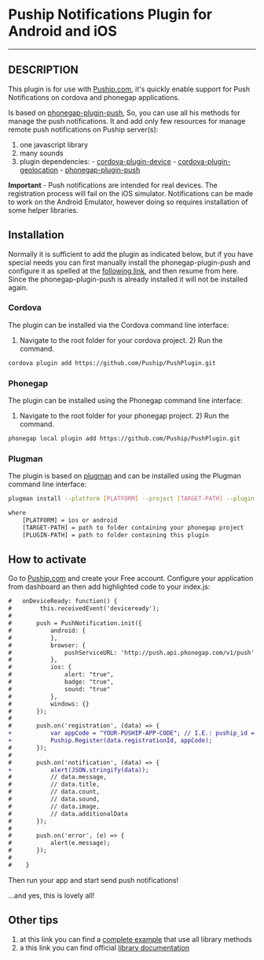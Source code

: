 # Puship Notifications Plugin for Android and iOS

---

## DESCRIPTION

This plugin is for use with [Puship.com](https://www.puship.com), it's quickly enable support for Push Notifications on cordova and phonegap applications.

Is based on [phonegap-plugin-push](https://github.com/phonegap/phonegap-plugin-push), So, you can use all his methods for manage the push notifications. It and add only few resources for manage remote push notifications on Puship server(s):
1) one javascript library
2) many sounds
3) plugin dependencies: - [cordova-plugin-device](https://github.com/apache/cordova-plugin-device)
						- [cordova-plugin-geolocation](https://github.com/apache/cordova-plugin-geolocation)
						- [phonegap-plugin-push](https://github.com/phonegap/phonegap-plugin-push)



**Important** - Push notifications are intended for real devices. The registration process will fail on the iOS simulator. Notifications can be made to work on the Android Emulator, however doing so requires installation of some helper libraries.


## Installation

Normally it is sufficient to add the plugin as indicated below, but if you have special needs you can first manually install the phonegap-plugin-push and configure it as spelled at the [following link](https://github.com/phonegap/phonegap-plugin-push/blob/master/README.md), and then resume from here. Since the phonegap-plugin-push is already installed it will not be installed again.


### Cordova

The plugin can be installed via the Cordova command line interface:

1) Navigate to the root folder for your cordova project. 2) Run the command.

```sh
cordova plugin add https://github.com/Puship/PushPlugin.git
```

### Phonegap

The plugin can be installed using the Phonegap command line interface:

1) Navigate to the root folder for your phonegap project. 2) Run the command.

```sh
phonegap local plugin add https://github.com/Puship/PushPlugin.git
```

### Plugman

The plugin is based on [plugman](https://github.com/apache/cordova-plugman) and can be installed using the Plugman command line interface:

```sh
plugman install --platform [PLATFORM] --project [TARGET-PATH] --plugin [PLUGIN-PATH]

where
	[PLATFORM] = ios or android
	[TARGET-PATH] = path to folder containing your phonegap project
	[PLUGIN-PATH] = path to folder containing this plugin
```

## How to activate

Go to [Puship.com](https://www.puship.com) and create your Free account. Configure your application from dashboard an then add highlighted code to your index.js:


```diff
#	onDeviceReady: function() {
#        this.receivedEvent('deviceready');
#		
#		push = PushNotification.init({
#			android: {
#			},
#			browser: {
#				pushServiceURL: 'http://push.api.phonegap.com/v1/push'
#			},
#			ios: {
#				alert: "true",
#				badge: "true",
#				sound: "true"
#			},
#			windows: {}
#		});
#		
#		push.on('registration', (data) => {
+			var appCode = "YOUR-PUSHIP-APP-CODE"; // I.E.: puship_id = "h1mCVGaP9dtGnwG"
+			Puship.Register(data.registrationId, appCode);
#		});
#
#		push.on('notification', (data) => {
+			alert(JSON.stringify(data));
#			// data.message,
#			// data.title,
#			// data.count,
#			// data.sound,
#			// data.image,
#			// data.additionalData
#		});
#
#		push.on('error', (e) => {
#			alert(e.message);
#		});
#		
#    }
```

Then run your app and start send push notifications!

...and yes, this is lovely all!

## Other tips

1) at this link you can find a [complete example](https://github.com/Puship/cordova-puship-start) that use all library methods
2) a this link you can find official [library documentation](https://www.puship.com/documentation/common-library-documentation/)
